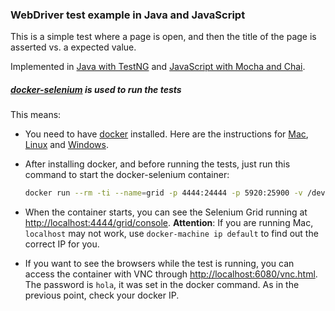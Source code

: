 ### WebDriver test example in Java and JavaScript

This is a simple test where a page is open, and then the title of the page is asserted vs. a expected value.

Implemented in [Java with TestNG](https://github.com/diemol/frontend_testing/tree/master/first-test/java-testng) and [JavaScript with Mocha and Chai](https://github.com/diemol/frontend_testing/tree/master/first-test/js-mocha-chai).

##### [docker-selenium](https://github.com/elgalu/docker-selenium) is used to run the tests
This means:
* You need to have [docker](https://www.docker.com/) installed. Here are the instructions for [Mac](https://docs.docker.com/mac/), [Linux](https://docs.docker.com/linux/) and [Windows](https://docs.docker.com/windows/).
* After installing docker, and before running the tests, just run this command to start the docker-selenium container:

  ```sh
  docker run --rm -ti --name=grid -p 4444:24444 -p 5920:25900 -v /dev/shm:/dev/shm -p 6080:26080 -e NOVNC=true -e VNC_PASSWORD=hola elgalu/selenium:2.53.0r
  ```
* When the container starts, you can see the Selenium Grid running at [http://localhost:4444/grid/console](http://localhost:4444/grid/console). **Attention**: If you are running Mac, `localhost` may not work, use `docker-machine ip default` to find out the correct IP for you.

* If you want to see the browsers while the test is running, you can access the container with VNC through [http://localhost:6080/vnc.html](http://localhost:6080/vnc.html). The password is `hola`, it was set in the docker command. As in the previous point, check your docker IP.
